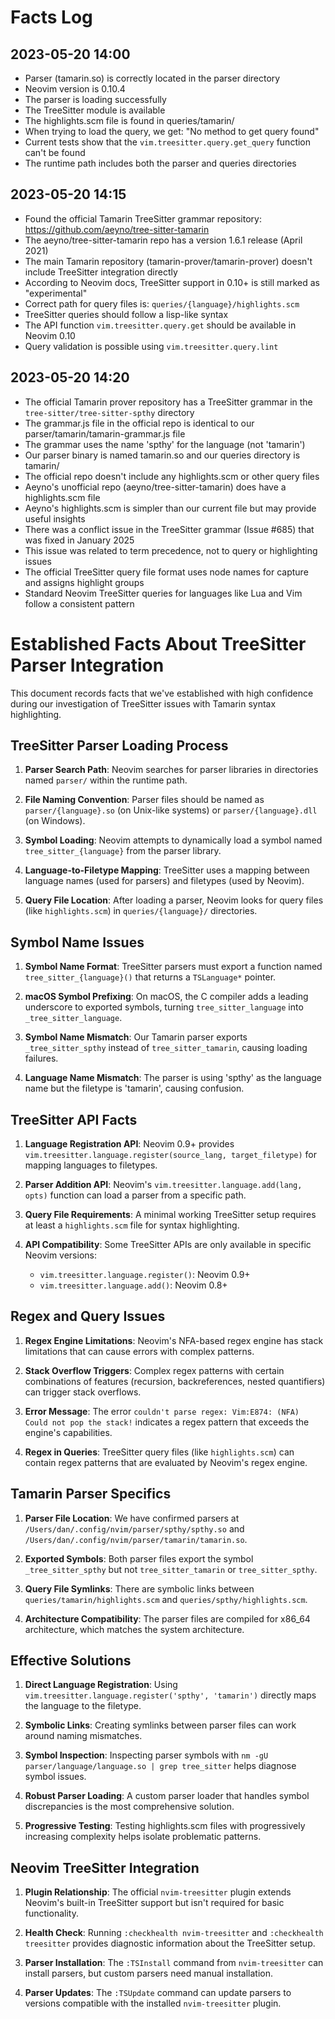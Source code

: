 # Facts Log

## 2023-05-20 14:00

- Parser (tamarin.so) is correctly located in the parser directory
- Neovim version is 0.10.4
- The parser is loading successfully
- The TreeSitter module is available
- The highlights.scm file is found in queries/tamarin/
- When trying to load the query, we get: "No method to get query found"
- Current tests show that the `vim.treesitter.query.get_query` function can't be found
- The runtime path includes both the parser and queries directories

## 2023-05-20 14:15

- Found the official Tamarin TreeSitter grammar repository: https://github.com/aeyno/tree-sitter-tamarin
- The aeyno/tree-sitter-tamarin repo has a version 1.6.1 release (April 2021)
- The main Tamarin repository (tamarin-prover/tamarin-prover) doesn't include TreeSitter integration directly
- According to Neovim docs, TreeSitter support in 0.10+ is still marked as "experimental"
- Correct path for query files is: `queries/{language}/highlights.scm`
- TreeSitter queries should follow a lisp-like syntax
- The API function `vim.treesitter.query.get` should be available in Neovim 0.10
- Query validation is possible using `vim.treesitter.query.lint`

## 2023-05-20 14:20

- The official Tamarin prover repository has a TreeSitter grammar in the `tree-sitter/tree-sitter-spthy` directory
- The grammar.js file in the official repo is identical to our parser/tamarin/tamarin-grammar.js file
- The grammar uses the name 'spthy' for the language (not 'tamarin')
- Our parser binary is named tamarin.so and our queries directory is tamarin/
- The official repo doesn't include any highlights.scm or other query files
- Aeyno's unofficial repo (aeyno/tree-sitter-tamarin) does have a highlights.scm file
- Aeyno's highlights.scm is simpler than our current file but may provide useful insights
- There was a conflict issue in the TreeSitter grammar (Issue #685) that was fixed in January 2025
- This issue was related to term precedence, not to query or highlighting issues
- The official TreeSitter query file format uses node names for capture and assigns highlight groups
- Standard Neovim TreeSitter queries for languages like Lua and Vim follow a consistent pattern 

# Established Facts About TreeSitter Parser Integration

This document records facts that we've established with high confidence during our investigation of TreeSitter issues with Tamarin syntax highlighting.

## TreeSitter Parser Loading Process

1. **Parser Search Path**: Neovim searches for parser libraries in directories named `parser/` within the runtime path.

2. **File Naming Convention**: Parser files should be named as `parser/{language}.so` (on Unix-like systems) or `parser/{language}.dll` (on Windows).

3. **Symbol Loading**: Neovim attempts to dynamically load a symbol named `tree_sitter_{language}` from the parser library.

4. **Language-to-Filetype Mapping**: TreeSitter uses a mapping between language names (used for parsers) and filetypes (used by Neovim).

5. **Query File Location**: After loading a parser, Neovim looks for query files (like `highlights.scm`) in `queries/{language}/` directories.

## Symbol Name Issues

1. **Symbol Name Format**: TreeSitter parsers must export a function named `tree_sitter_{language}()` that returns a `TSLanguage*` pointer.

2. **macOS Symbol Prefixing**: On macOS, the C compiler adds a leading underscore to exported symbols, turning `tree_sitter_language` into `_tree_sitter_language`.

3. **Symbol Name Mismatch**: Our Tamarin parser exports `_tree_sitter_spthy` instead of `tree_sitter_tamarin`, causing loading failures.

4. **Language Name Mismatch**: The parser is using 'spthy' as the language name but the filetype is 'tamarin', causing confusion.

## TreeSitter API Facts

1. **Language Registration API**: Neovim 0.9+ provides `vim.treesitter.language.register(source_lang, target_filetype)` for mapping languages to filetypes.

2. **Parser Addition API**: Neovim's `vim.treesitter.language.add(lang, opts)` function can load a parser from a specific path.

3. **Query File Requirements**: A minimal working TreeSitter setup requires at least a `highlights.scm` file for syntax highlighting.

4. **API Compatibility**: Some TreeSitter APIs are only available in specific Neovim versions:
   - `vim.treesitter.language.register()`: Neovim 0.9+
   - `vim.treesitter.language.add()`: Neovim 0.8+

## Regex and Query Issues

1. **Regex Engine Limitations**: Neovim's NFA-based regex engine has stack limitations that can cause errors with complex patterns.

2. **Stack Overflow Triggers**: Complex regex patterns with certain combinations of features (recursion, backreferences, nested quantifiers) can trigger stack overflows.

3. **Error Message**: The error `couldn't parse regex: Vim:E874: (NFA) Could not pop the stack!` indicates a regex pattern that exceeds the engine's capabilities.

4. **Regex in Queries**: TreeSitter query files (like `highlights.scm`) can contain regex patterns that are evaluated by Neovim's regex engine.

## Tamarin Parser Specifics

1. **Parser File Location**: We have confirmed parsers at `/Users/dan/.config/nvim/parser/spthy/spthy.so` and `/Users/dan/.config/nvim/parser/tamarin/tamarin.so`.

2. **Exported Symbols**: Both parser files export the symbol `_tree_sitter_spthy` but not `tree_sitter_tamarin` or `tree_sitter_spthy`.

3. **Query File Symlinks**: There are symbolic links between `queries/tamarin/highlights.scm` and `queries/spthy/highlights.scm`.

4. **Architecture Compatibility**: The parser files are compiled for x86_64 architecture, which matches the system architecture.

## Effective Solutions

1. **Direct Language Registration**: Using `vim.treesitter.language.register('spthy', 'tamarin')` directly maps the language to the filetype.

2. **Symbolic Links**: Creating symlinks between parser files can work around naming mismatches.

3. **Symbol Inspection**: Inspecting parser symbols with `nm -gU parser/language/language.so | grep tree_sitter` helps diagnose symbol issues.

4. **Robust Parser Loading**: A custom parser loader that handles symbol discrepancies is the most comprehensive solution.

5. **Progressive Testing**: Testing highlights.scm files with progressively increasing complexity helps isolate problematic patterns.

## Neovim TreeSitter Integration

1. **Plugin Relationship**: The official `nvim-treesitter` plugin extends Neovim's built-in TreeSitter support but isn't required for basic functionality.

2. **Health Check**: Running `:checkhealth nvim-treesitter` and `:checkhealth treesitter` provides diagnostic information about the TreeSitter setup.

3. **Parser Installation**: The `:TSInstall` command from `nvim-treesitter` can install parsers, but custom parsers need manual installation.

4. **Parser Updates**: The `:TSUpdate` command can update parsers to versions compatible with the installed `nvim-treesitter` plugin. 